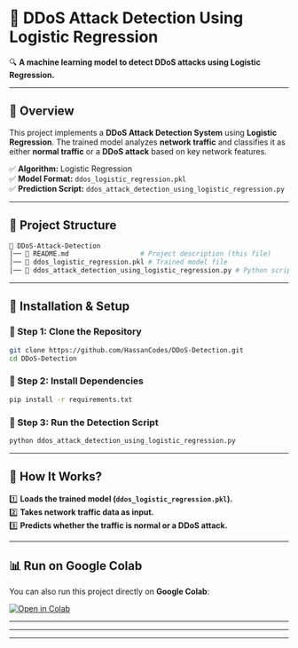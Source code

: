 

# **🚀 DDoS Attack Detection Using Logistic Regression**  
🔍 **A machine learning model to detect DDoS attacks using Logistic Regression.**  

---

## 📌 **Overview**  
This project implements a **DDoS Attack Detection System** using **Logistic Regression**. The trained model analyzes **network traffic** and classifies it as either **normal traffic** or a **DDoS attack** based on key network features.  

✅ **Algorithm:** Logistic Regression  
✅ **Model Format:** `ddos_logistic_regression.pkl`  
✅ **Prediction Script:** `ddos_attack_detection_using_logistic_regression.py`  

---

## 📂 **Project Structure**  
```bash
📁 DDoS-Attack-Detection
│── 📜 README.md                  # Project description (this file)
│── 📜 ddos_logistic_regression.pkl # Trained model file
│── 📜 ddos_attack_detection_using_logistic_regression.py # Python script for DDoS detection
```

---

## 🔧 **Installation & Setup**  

### **🔹 Step 1: Clone the Repository**  
```bash
git clone https://github.com/HassanCodes/DDoS-Detection.git
cd DDoS-Detection
```

### **🔹 Step 2: Install Dependencies**  
```bash
pip install -r requirements.txt
```

### **🔹 Step 3: Run the Detection Script**  
```bash
python ddos_attack_detection_using_logistic_regression.py
```

---

## 🚀 **How It Works?**  
1️⃣ **Loads the trained model (`ddos_logistic_regression.pkl`).**  
2️⃣ **Takes network traffic data as input.**  
3️⃣ **Predicts whether the traffic is normal or a DDoS attack.**  

---

## 📊 **Run on Google Colab**  
You can also run this project directly on **Google Colab**:  

[![Open in Colab](https://colab.research.google.com/assets/colab-badge.svg)](https://colab.research.google.com/drive/1gygTiLNHlBu1e9sOj2LC8EYtCp8tF6Zb?usp=sharing)  

---




---



---


